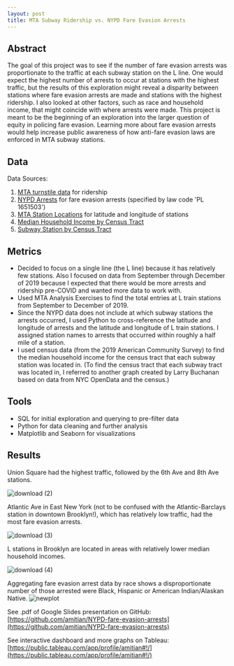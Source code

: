 ```yaml
---
layout: post
title: MTA Subway Ridership vs. NYPD Fare Evasion Arrests
---
```


## Abstract

The goal of this project was to see if the number of fare evasion arrests was proportionate to the traffic at each subway station on the L line. One would expect the highest number of arrests to occur at stations with the highest traffic, but the results of this exploration might reveal a disparity between stations where fare evasion arrests are made and stations with the highest ridership. I also looked at other factors, such as race and household income, that might coincide with where arrests were made. This project is meant to be the beginning of an exploration into the larger question of equity in policing fare evasion. Learning more about fare evasion arrests would help increase public awareness of how anti-fare evasion laws are enforced in MTA subway stations.

## Data

Data Sources:

1. [MTA turnstile data](http://web.mta.info/developers/turnstile.html) for ridership
2. [NYPD Arrests](https://data.cityofnewyork.us/Public-Safety/NYPD-Arrests-Data-Historic-/8h9b-rp9u) for fare evasion arrests (specified by law code 'PL 1651503')
3. [MTA Station Locations](https://data.ny.gov/Transportation/NYC-Transit-Subway-Entrance-And-Exit-Data/i9wp-a4ja) for latitude and longitude of stations
4. [Median Household Income by Census Tract](https://data.census.gov/cedsci/table?q=American%20Community%20Survey%20%28Table%20B19013%29&g=0400000US36%248600000_0500000US36047&y=2019&tid=ACSDT5Y2019.B19013&hidePreview=true)
5. [Subway Station by Census Tract](https://projects.newyorker.com/story/subway/)

## Metrics

- Decided to focus on a single line (the L line) because it has relatively few stations. Also I focused on data from September through December of 2019 because I expected that there would be more arrests and ridership pre-COVID and wanted more data to work with.
- Used MTA Analysis Exercises to find the total entries at L train stations from September to December of 2019.
- Since the NYPD data does not include at which subway stations the arrests occurred, I used Python to cross-reference the latitude and longitude of arrests and the latitude and longitude of L train stations. I assigned station names to arrests that occurred within roughly a half mile of a station.
- I used census data (from the 2019 American Community Survey) to find the median household income for the census tract that each subway station was located in. (To find the census tract that each subway tract was located in, I referred to another graph created by Larry Buchanan based on data from NYC OpenData and the census.)

## Tools

- SQL for initial exploration and querying to pre-filter data
- Python for data cleaning and further analysis
- Matplotlib and Seaborn for visualizations

## Results
Union Square had the highest traffic, followed by the 6th Ave and 8th Ave stations.

![download (2)](https://user-images.githubusercontent.com/81931093/155898754-3857d0ac-50f8-40f0-b9f8-645cc5fea2c5.png)


Atlantic Ave in East New York (not to be confused with the Atlantic-Barclays station in downtown Brooklyn!), which has relatively low traffic, had the most fare evasion arrests.

![download (3)](https://user-images.githubusercontent.com/81931093/155898756-031795ea-b9a7-40a7-bb56-7e487bc579dc.png)


L stations in Brooklyn are located in areas with relatively lower median household incomes.

![download (4)](https://user-images.githubusercontent.com/81931093/155898762-10dfad52-9a52-4f3b-a3da-e3b37f336842.png)


Aggregating fare evasion arrest data by race shows a disproportionate number of those arrested were Black, Hispanic or American Indian/Alaskan Native.
![newplot](https://user-images.githubusercontent.com/81931093/187459870-79106c11-9392-4acc-8a84-4f70114784e5.png)

See .pdf of Google Slides presentation on GitHub: [https://github.com/amitian/NYPD-fare-evasion-arrests](https://github.com/amitian/NYPD-fare-evasion-arrests)

See interactive dashboard and more graphs on Tableau: [https://public.tableau.com/app/profile/amitian#!/](https://public.tableau.com/app/profile/amitian#!/)
